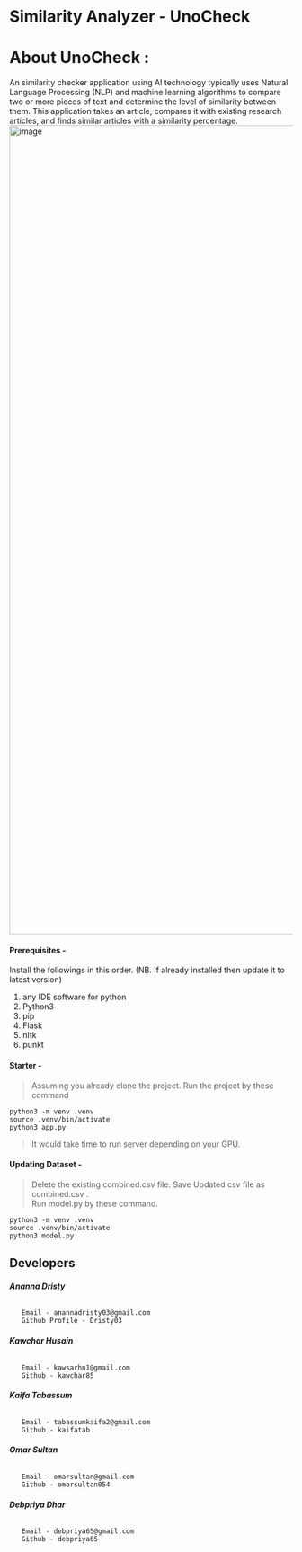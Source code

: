 # Similarity Analyzer - UnoCheck

<h1>About UnoCheck : </h1>
An similarity checker application using AI technology typically uses Natural Language Processing (NLP) and machine learning algorithms to compare two or more pieces of text and determine the level of similarity between them. This application takes an article, compares it with existing research articles, and finds similar articles with a similarity percentage.


<img width="1440" alt="image" src="https://user-images.githubusercontent.com/52996563/216214340-c07a8eb3-ce00-4522-b36b-53571ba6851d.png">


#### Prerequisites -
Install the followings in this order. (NB. If already installed then update it to latest version)
1. any IDE software for python
2. Python3
3. pip
4. Flask
5. nltk
6. punkt
#### Starter -
> Assuming you already clone the project. 
> Run the project by these command
```
python3 -m venv .venv
source .venv/bin/activate
python3 app.py
```
>It would take time to run server depending on your GPU. 
#### Updating Dataset -

> Delete the existing combined.csv  file.
> Save Updated csv file as combined.csv . \
> Run model.py by these command.
```
python3 -m venv .venv
source .venv/bin/activate
python3 model.py
```

 ## Developers
###### **Ananna Dristy**
       Email - anannadristy03@gmail.com
       Github Profile - Dristy03
###### **Kawchar Husain**
       Email - kawsarhn1@gmail.com
       Github - kawchar85
###### **Kaifa Tabassum**
       Email - tabassumkaifa2@gmail.com
       Github - kaifatab
###### **Omar Sultan**
       Email - omarsultan@gmail.com
       Github - omarsultan054
###### **Debpriya Dhar**
       Email - debpriya65@gmail.com
       Github - debpriya65
